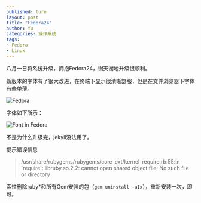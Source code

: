 ```yaml
---
published: ture
layout: post
title: "Fedora24"
author: Yu
categories: 操作系统
tags:
- Fedora
- Linux
---
```


八月一日将系统升级，拥抱Fedora24，谢天谢地升级很顺利。

新版本的字体有了很大改进，在终端下显示很清晰舒服，但是在文件浏览器下字体有些单薄。

![Fedora](http://i.imgur.com/KPwHhbZ.png)


字体如下所示：

![Font in Fedora](http://i.imgur.com/kILmBct.png)


不是为什么升级完，jekyll没法用了。

提示错误信息
> /usr/share/rubygems/rubygems/core_ext/kernel_require.rb:55:in `require': libruby.so.2.2: cannot open shared object file: No such file or directory 

索性删除ruby\*和所有Gem安装的包（`gem uninstall -aIx`），重新安装一次，即可。
